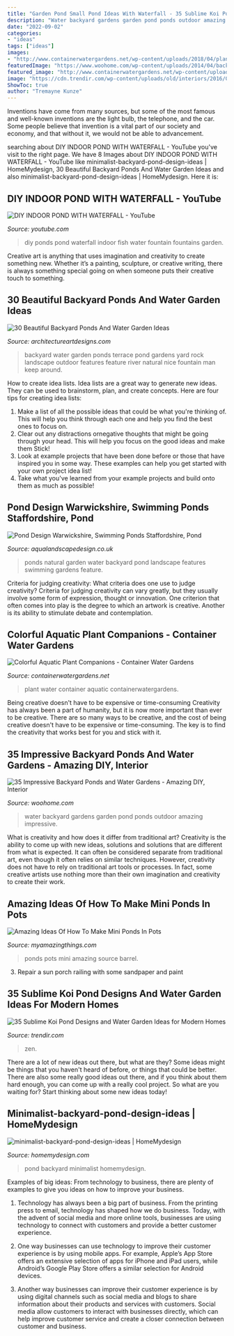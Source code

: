 ```yaml
---
title: "Garden Pond Small Pond Ideas With Waterfall - 35 Sublime Koi Pond Designs And Water Garden Ideas For Modern Homes"
description: "Water backyard gardens garden pond ponds outdoor amazing impressive"
date: "2022-09-02"
categories:
- "ideas"
tags: ["ideas"]
images:
- "http://www.containerwatergardens.net/wp-content/uploads/2018/04/plant-combos3-e1524124945719.jpg"
featuredImage: "https://www.woohome.com/wp-content/uploads/2014/04/backyard-pond-water-garden-24.jpg"
featured_image: "http://www.containerwatergardens.net/wp-content/uploads/2018/04/plant-combos3-e1524124945719.jpg"
image: "https://cdn.trendir.com/wp-content/uploads/old/interiors/2016/02/14/koi-ponds-and-water-gardens-for-modern-homes-18.jpg"
ShowToc: true
author: "Tremayne Kunze"
---
```



Inventions have come from many sources, but some of the most famous and well-known inventions are the light bulb, the telephone, and the car. Some people believe that invention is a vital part of our society and economy, and that without it, we would not be able to advancement.

	

		
searching about DIY INDOOR POND WITH WATERFALL - YouTube you've visit to the right page. We have 8 Images about DIY INDOOR POND WITH WATERFALL - YouTube like minimalist-backyard-pond-design-ideas | HomeMydesign, 30 Beautiful Backyard Ponds And Water Garden Ideas and also minimalist-backyard-pond-design-ideas | HomeMydesign. Here it is:
		
    
## DIY INDOOR POND WITH WATERFALL - YouTube

<img loading=lazy src="http://i.ytimg.com/vi/gKDr9-aEH2w/maxresdefault.jpg" onerror="this.onerror=null;this.src='https://tse3.mm.bing.net/th?id=OIP.cqbshAsa7Ac89A_f-yA-SgHaEK&amp;pid=15.1';" alt="DIY INDOOR POND WITH WATERFALL - YouTube">

_Source: youtube.com_

>diy ponds pond waterfall indoor fish water fountain fountains garden. 

	

Creative art is anything that uses imagination and creativity to create something new. Whether it’s a painting, sculpture, or creative writing, there is always something special going on when someone puts their creative touch to something.

    
## 30 Beautiful Backyard Ponds And Water Garden Ideas

<img loading=lazy src="http://www.architectureartdesigns.com/wp-content/uploads/2013/04/Backyard-ArchitectureArtDesigns-20.jpg" onerror="this.onerror=null;this.src='https://tse2.mm.bing.net/th?id=OIP.aGiHQbX2bM25ZrIfX0nmgwHaLH&amp;pid=15.1';" alt="30 Beautiful Backyard Ponds And Water Garden Ideas">

_Source: architectureartdesigns.com_

>backyard water garden ponds terrace pond gardens yard rock landscape outdoor features feature river natural nice fountain man keep around. 

	

How to create idea lists.
Idea lists are a great way to generate new ideas. They can be used to brainstorm, plan, and create concepts. Here are four tips for creating idea lists:
1. Make a list of all the possible ideas that could be what you're thinking of. This will help you think through each one and help you find the best ones to focus on.
2. Clear out any distractions ornegative thoughts that might be going through your head. This will help you focus on the good ideas and make them Stick!
3. Look at example projects that have been done before or those that have inspired you in some way. These examples can help you get started with your own project idea list!
4. Take what you've learned from your example projects and build onto them as much as possible!

    
## Pond Design Warwickshire, Swimming Ponds Staffordshire, Pond

<img loading=lazy src="http://www.aqualandscapedesign.co.uk/images/ponds-water_032.jpg" onerror="this.onerror=null;this.src='https://tse3.mm.bing.net/th?id=OIP.wp_B0DTHBPn82G23LFZYrQHaFj&amp;pid=15.1';" alt="Pond Design Warwickshire, Swimming Ponds Staffordshire, Pond">

_Source: aqualandscapedesign.co.uk_

>ponds natural garden water backyard pond landscape features swimming gardens feature. 

	

Criteria for judging creativity: What criteria does one use to judge creativity?
Criteria for judging creativity can vary greatly, but they usually involve some form of expression, thought or innovation. One criterion that often comes into play is the degree to which an artwork is creative. Another is its ability to stimulate debate and contemplation.

    
## Colorful Aquatic Plant Companions - Container Water Gardens

<img loading=lazy src="http://www.containerwatergardens.net/wp-content/uploads/2018/04/plant-combos3-e1524124945719.jpg" onerror="this.onerror=null;this.src='https://tse2.mm.bing.net/th?id=OIP.daepkGE6A_8q2eZEYIWmcQHaGB&amp;pid=15.1';" alt="Colorful Aquatic Plant Companions - Container Water Gardens">

_Source: containerwatergardens.net_

>plant water container aquatic containerwatergardens. 

	

Being creative doesn't have to be expensive or time-consuming
Creativity has always been a part of humanity, but it is now more important than ever to be creative. There are so many ways to be creative, and the cost of being creative doesn't have to be expensive or time-consuming. The key is to find the creativity that works best for you and stick with it.

    
## 35 Impressive Backyard Ponds And Water Gardens - Amazing DIY, Interior

<img loading=lazy src="https://www.woohome.com/wp-content/uploads/2014/04/backyard-pond-water-garden-24.jpg" onerror="this.onerror=null;this.src='https://tse3.mm.bing.net/th?id=OIP.HRwmMkF2d-1dRJ0D_wYibAHaHa&amp;pid=15.1';" alt="35 Impressive Backyard Ponds and Water Gardens - Amazing DIY, Interior">

_Source: woohome.com_

>water backyard gardens garden pond ponds outdoor amazing impressive. 

	

What is creativity and how does it differ from traditional art?
Creativity is the ability to come up with new ideas, solutions and solutions that are different from what is expected. It can often be considered separate from traditional art, even though it often relies on similar techniques. However, creativity does not have to rely on traditional art tools or processes. In fact, some creative artists use nothing more than their own imagination and creativity to create their work.

    
## Amazing Ideas Of How To Make Mini Ponds In Pots

<img loading=lazy src="http://myamazingthings.com/wp-content/uploads/2017/04/wine-barrel.jpg" onerror="this.onerror=null;this.src='https://tse4.mm.bing.net/th?id=OIP.kSIcvhpq1xaSWyXA4gHSxAHaMY&amp;pid=15.1';" alt="Amazing Ideas Of How To Make Mini Ponds In Pots">

_Source: myamazingthings.com_

>ponds pots mini amazing source barrel. 

	

3. Repair a sun porch railing with some sandpaper and paint

    
## 35 Sublime Koi Pond Designs And Water Garden Ideas For Modern Homes

<img loading=lazy src="https://cdn.trendir.com/wp-content/uploads/old/interiors/2016/02/14/koi-ponds-and-water-gardens-for-modern-homes-18.jpg" onerror="this.onerror=null;this.src='https://tse1.mm.bing.net/th?id=OIP.yq1iqG1wJrCJDsDx5GXPLQHaKL&amp;pid=15.1';" alt="35 Sublime Koi Pond Designs and Water Garden Ideas for Modern Homes">

_Source: trendir.com_

>zen. 

	

There are a lot of new ideas out there, but what are they? Some ideas might be things that you haven't heard of before, or things that could be better. There are also some really good ideas out there, and if you think about them hard enough, you can come up with a really cool project. So what are you waiting for? Start thinking about some new ideas today!

    
## Minimalist-backyard-pond-design-ideas | HomeMydesign

<img loading=lazy src="https://homemydesign.com/wp-content/uploads/2015/04/minimalist-backyard-pond-design-ideas.jpg" onerror="this.onerror=null;this.src='https://tse1.mm.bing.net/th?id=OIP.cRtsFw4_JxPMgLP95WeUPgHaLH&amp;pid=15.1';" alt="minimalist-backyard-pond-design-ideas | HomeMydesign">

_Source: homemydesign.com_

>pond backyard minimalist homemydesign. 

	

Examples of big ideas: From technology to business, there are plenty of examples to give you ideas on how to improve your business.
1. Technology has always been a big part of business. From the printing press to email, technology has shaped how we do business. Today, with the advent of social media and more online tools, businesses are using technology to connect with customers and provide a better customer experience.
2. One way businesses can use technology to improve their customer experience is by using mobile apps. For example, Apple’s App Store offers an extensive selection of apps for iPhone and iPad users, while Android’s Google Play Store offers a similar selection for Android devices.

3. Another way businesses can improve their customer experience is by using digital channels such as social media and blogs to share information about their products and services with customers. Social media allow customers to interact with businesses directly, which can help improve customer service and create a closer connection between customer and business.


